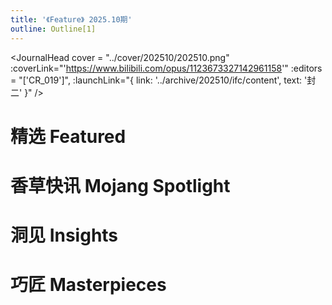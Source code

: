 ```yaml
---
title: '《Feature》 2025.10期'
outline: Outline[1]
---
```


<!-- markdownlint-disable MD033 MD041 -->
<script setup>
    import { useData } from 'vitepress'

    const { isDark } = useData()
</script>

<JournalHead
    cover = "../cover/202510/202510.png"
    :coverLink="'https://www.bilibili.com/opus/1123673327142961158'"
    :editors = "['CR_019']",
    :launchLink="{ link: '../archive/202510/ifc/content', text: '封二' }"
/>

# 精选 Featured


<IndexCompatible
    title = "《MOT 无人机实例教程》摘要"
    url = "../archive/202510/0/content"
    authorName = "小豆8593"
    abstract = "本文是小豆的无人机实例教程的摘要。可跟随其引导阅读原文。随着JAVA版1.19.4更新的物品展示实体、文本展示实体、方块展示实体相关技术的兴起，原版开发者们遇到了两大迫切的现实需要：清晰的模块化管理，和高性能数学计算。本文目标即为针对这两个问题的实践，旨在从零开始构建一套可遥控、可编程、可扩展的无人机系统，并支持外接设备与 GUI 交互。"
    avatarUrl = '../archive/_authors/小豆8593.jpg'
    :socialLinks="[
        { name: 'BiliBili', url: 'https://space.bilibili.com/206987540' },
        { name: 'GitHub', url: 'https://github.com/xiaodou8593' }
    ]"
    background = '../archive/202510/_assets/0.png'
/>



# 香草快讯 Mojang Spotlight

<IndexCompatible
    title = "香草快讯 - 2025年10月"
    url = "../archive/202510/spotlight/content"
    authorName = "Alumopper"
    abstract = "本月更新破坏性较小，实用性较强，总体属于 超大杯中 水平。本月新增了创新性武器：矛，和相关的许多组件和附魔，较大程度的扩展了数据包的功能。
"
    avatarUrl = '../archive/_authors/alumopper.jpg'
    :socialLinks="[
        { name: 'BiliBili', url: 'https://space.bilibili.com/280394409' },
        { name: 'GitHub', url: 'https://github.com/Alumopper' }
    ]"
    background = '../archive/202510/_assets/spotlight.png'
/>

# 洞见 Insights

<IndexCompatible
    title = "基于展示实体的一些巧思"
    url = "../archive/202510/1/content"
    authorName = "轩宇1725"
    abstract = "过去，原版模组中的动画几乎都是使用盔甲架姿态变换或者是tp来实现的，受到最大 TPS 的限制，一般情况下动画最高只能达到 20FPS。此外，除了引入更多重复性的体素外，难以实现含有体素变形的动画。而 1.19.4 加入的展示实体是原版模组中一个十分灵活且有用的工具，由于其能自定义线性变换和插值的特性，被广泛用于各种高帧率动画，因此掌握展示实体的简单使用是十分有必要的。"
    avatarUrl = '../archive/_authors/轩宇1725.jpg'
    :socialLinks="[
        { name: 'BiliBili', url: 'https://space.bilibili.com/104432208' }
    ]"
    :extraAuthors="[
      {
        authorName: '雨相日生awa',
        avatarUrl: '../archive/_authors/雨相日生.jpg',
        socialLinks:[
          { name: 'BiliBili', url: 'https://space.bilibili.com/299834358' }
        ]
      }
    ]"
    background = '../archive/202510/_assets/1.png'
/>

<IndexCompatible
    title = "在MC的UI中实现数据绑定"
    url = "../archive/202510/2/content"
    authorName = "Alumopper"
    abstract = "本文是6月刊floating UI的补充篇。详细介绍了如何在该框架下，使用提供的模板，进行动态的数据绑定并生成UI元素。"
    avatarUrl = '../archive/_authors/alumopper.jpg'
    :socialLinks="[
        { name: 'BiliBili', url: 'https://space.bilibili.com/280394409' },
        { name: 'GitHub', url: 'https://github.com/Alumopper' }
    ]"
/>

<IndexCompatible
    title = "核心着色器的工作流程（中）：从顶点到片元"
    url = "../archive/202510/3/content"
    authorName = "轩宇1725"
    abstract = "该教程紧密承接上一节教程，通过片元着色器巩固了GLSL的语言特性，并通过从0开始构建 “纹理采样 + 光照贴图 + 环境光遮蔽 + 染色 + 雾气” 来讲解片元着色器的工作流程和主要任务，为未来的实践奠基。"
    avatarUrl = '../archive/_authors/轩宇1725.jpg'
    :socialLinks="[
        { name: 'BiliBili', url: 'https://space.bilibili.com/104432208' }
    ]"
    background = '../archive/202510/_assets/3.png'
/>

<IndexCompatible
    title = "坐标系与坐标参数相关的基础理论"
    url = "../archive/202510/4/content"
    authorName = "徐木弦"
    abstract = "Minecraft的游戏世界是三维的。在编写命令的时候，有时需要确定这个命令的作用对象需要的位置参数。这样的参数被称为坐标。本文列举了命令系统使用的坐标参数格式，对其性质及用途作理论上的阐述。"
    avatarUrl = '../archive/_authors/徐木弦.jpg'
    :socialLinks="[
        { name: 'BiliBili', url: 'https://space.bilibili.com/449298404' }
    ]"
    background = '../archive/202510/_assets/4.png'
/>

<IndexCompatible
    title = "从 /stopwatch 开始: 与时间检测有关的一些胡思乱想"
    url = "../archive/202510/5/content"
    authorName = "皮革剑"
    abstract = "本文通过比较不同计时方式在不同状态下的区别，提供了能够对玩家暂停游戏、玩家电脑休眠以及退出世界等行为进行时间监测的方案。25w41a的最新 `/stopwatch` 命令可以创建一个秒表用于计时，实际使用下来，这个指令有一些令人惊喜之处，但也有十分令人沮丧的特性。不过仔细想来，这一指令确确实实提供了时间检测的新方式，这一方式可以和其他方式并行使用达成互补。所以，笔者觉得是时候在此简单总结一下数据包中所有可以用于检测时间的方案了。"
    avatarUrl = '../archive/_authors/皮革剑.jpg'
    :socialLinks="[
        { name: 'BiliBili', url: 'https://space.bilibili.com/2127740148' },
        { name: 'Github', url: 'https://github.com/LeatherSword/' }
    ]"
    background = '../archive/202510/_assets/5.png'
/>

<IndexCompatible
    title = "杂谈 · 关于「像素画」的一些研究"
    url = "../archive/202510/6/content"
    authorName = "SKSAMA"
    abstract = "本文总结了笔者一段时间以来对MC像素画与像素动画的数个研究，以及相关的自动化生成的程序。其中部分内容可能不再具有时效性，但仍有记录的价值。"
    avatarUrl = '../archive/_authors/sk.jpg'
    :socialLinks="[
        { name: 'BiliBili', url: 'https://space.bilibili.com/1546917549' },
        { name: 'GitHub', url: 'https://github.com/ymqlgthbSakuraDream' }
    ]"
    background = '../archive/202510/_assets/6.png'
/>

# 巧匠 Masterpieces

<IndexCompatible
    title = "文本动画资源库"
    url = "../archive/202510/7/content"
    authorName = "CoolGaston"
    abstract = "《文本动画资源库》是基于展示实体、title命令，以纯指令驱动运行的数据包模组。支持各种文本动画，对地图制作等场景或有帮助。"
    avatarUrl = '../archive/_authors/CoolGaston.jpg'
    :socialLinks="[
        { name: 'BiliBili', url: 'https://space.bilibili.com/648638421' }
    ]"
    background = '../archive/202510/_assets/7.png'
/>

<IndexCompatible
    title = "迄今为止最搭配矛的魔咒！"
    url = "../archive/202510/8/content"
    authorName = "Patrick"
    abstract = "本文基于矛的输出模式，设计了一个相关的附魔，使玩家的疾跑速度随时间增加。"
    avatarUrl = '../archive/_authors/Patrick.jpg'
    :socialLinks="[
        { name: 'BiliBili', url: 'https://space.bilibili.com/544435182' }
    ]"
    background = '../archive/202510/_assets/8.png'
/>


<ClientOnly>
  <GiscusComment
    repo="CR-019/datapack-index"
    repoId="R_kgDONRhuqw"
    category="闲聊 Chats"
    categoryId="DIC_kwDONRhuq84CkchW"
    mapping="number"
    term="27"
    :strict="false"
    :reactionsEnabled="true"
    emitMetadata="0"
    inputPosition="top"
    :theme="isDark ? 'dark' : 'light'"
    lang="zh-CN"
    loading="lazy"
    class="giscus-wrapper"
  />
</ClientOnly>

<style>
.giscus-wrapper {
  margin: 3rem auto;
  max-width: 800px;
  padding-top: 2rem;
  border-top: 1px solid var(--vp-c-divider);
}
</style>